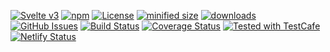 [![Svelte v3](https://img.shields.io/badge/svelte-v3-orange.svg)](https://svelte.dev)
[![npm](https://img.shields.io/npm/v/@component-template/designer.svg)](https://www.npmjs.com/package/@component-template/designer)
[![License](https://img.shields.io/badge/License-BSD%203--Clause-blue.svg)](https://opensource.org/licenses/BSD-3-Clause)
[![minified size](https://badgen.net/bundlephobia/min/@component-template/designer)](https://bundlephobia.com/result?p=@component-template/designer)
[![downloads](http://img.shields.io/npm/dm/@component-template/designer.svg?style=flat-square)](https://npmjs.org/package/@component-template/designer)
[![GitHub Issues](https://img.shields.io/github/issues/arlac77/component-template-designer.svg?style=flat-square)](https://github.com/arlac77/component-template-designer/issues)
[![Build Status](https://img.shields.io/endpoint.svg?url=https%3A%2F%2Factions-badge.atrox.dev%2Farlac77%2Fcomponent-template-designer%2Fbadge\&style=flat)](https://actions-badge.atrox.dev/arlac77/component-template-designer/goto)
[![Coverage Status](https://coveralls.io/repos/arlac77/component-template-designer/badge.svg)](https://coveralls.io/github/arlac77/component-template-designer)
[![Tested with TestCafe](https://img.shields.io/badge/tested%20with-TestCafe-2fa4cf.svg)](https://github.com/DevExpress/testcafe)
[![Netlify Status](https://api.netlify.com/api/v1/badges/e6da37be-57f8-40d4-bf85-07ad688a73b1/deploy-status)](https://app.netlify.com/sites/designer/deploys)
